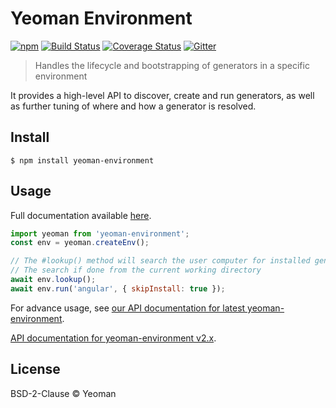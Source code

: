 # Yeoman Environment

[![npm](https://badge.fury.io/js/yeoman-environment.svg)](http://badge.fury.io/js/yeoman-environment) [![Build Status](https://travis-ci.org/yeoman/generator.svg?branch=master)](https://travis-ci.org/yeoman/environment) [![Coverage Status](https://coveralls.io/repos/github/yeoman/environment/badge.svg?branch=master)](https://coveralls.io/github/yeoman/environment?branch=master) [![Gitter](https://img.shields.io/badge/Gitter-Join_the_Yeoman_chat_%E2%86%92-00d06f.svg)](https://gitter.im/yeoman/yeoman)

> Handles the lifecycle and bootstrapping of generators in a specific environment

It provides a high-level API to discover, create and run generators, as well as further tuning of where and how a generator is resolved.

## Install

```
$ npm install yeoman-environment
```

## Usage

Full documentation available [here](http://yeoman.io/authoring/integrating-yeoman.html).

```js
import yeoman from 'yeoman-environment';
const env = yeoman.createEnv();

// The #lookup() method will search the user computer for installed generators
// The search if done from the current working directory
await env.lookup();
await env.run('angular', { skipInstall: true });
```

For advance usage, see [our API documentation for latest yeoman-environment](http://yeoman.github.io/environment).

[API documentation for yeoman-environment v2.x](http://yeoman.github.io/environment/2.x).

## License

BSD-2-Clause © Yeoman
